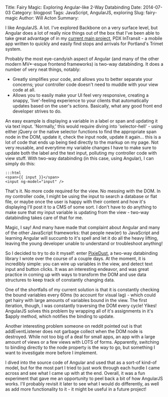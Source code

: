 Title: Fairy Magic: Exploring Angular-like 2-Way Databinding
Date: 2014-07-03
Category: blogpost
Tags: JavaScript, AngularJS, exploring
Slug: fairy-magic
Author: Will Acton
Summary: 

I like AngularJS. A lot. I've explored Backbone on a very surface level, but Angular does a lot of really nice things out of the box that I've been able to take great advantage of in my [current main project](http://github.com/Lokeh/Bustracker), PDX InTransit - a mobile app written to quickly and easily find stops and arrivals for Portland's Trimet system.

Probably the most eye-candyish aspect of Angular (and many of the other modern MV*-esque frontend frameworks) is two-way databinding. It does a number of very neat things, notably:

- Greatly simplifies your code, and allows you to better separate your concerns; your controller code doesn't need to muddle with your view code at all.
- Allows you to easily make your UI feel very responsive, creating a snappy, 'live'-feeling experience to your clients that automatically updates based on the user's actions. Basically, what any good front end developer strives to do.

An easy example is displaying a variable in a label or span and updating it via text input. 'Normally,' this would require diving into 'selector-hell' - using either jQuery or the native selector functions to find the appropriate span node in the DOM, update it, check the input node, update it again... this is a lot of code that ends up being tied directly to the markup on my page. Not very reusable, and everytime my variable changes I have to make sure to update both the label and the text input, polluting my controller code with view stuff. With two-way databinding (in this case, using Angular), I can simply do this:

	:::html
	<span>{{ input }}</span>
	<input ng-model="input" />

That's it. No more code required for the view. No messing with the DOM. In my controller code, I might be using the input to search a database or flat file, or maybe once the user is happy with their content and how it's displaying I'll post it to a CMS of some sort. I don't have to do anything to make sure that my input variable is updating from the view - two-way databinding takes care of that for me.

Magic, I say! And many have made that complaint about Angular and many of the other JavaScript frameworks: that people new(er) to JavaScript and learning Angular will succumb to it's spell and let it do all the heavy lifting, leaving the young developer unable to understand or troubleshoot anything!

So I decided to try to do it myself: enter [PixieDust](http://github.com/Lokeh/PixieDust), a two-way databinding library I wrote over the course of a couple days. At the moment, it is incredibly simple: you can wire up variables in the view, and detect text input and button clicks. It was an interesting endeavor, and was great practice in coming up with ways to transform the DOM and use data structures to keep track of constantly changing data.

One of the shortfalls of my current solution is that it is constantly checking the bound variables every 60ms (to account for visual lag) - which could get hairy with large amounts of variables bound in the view. The first iteration, though, I was constantly traversing the DOM every cycle! Yikes! AngularJS solves this problem by wrapping all of it's assignments in it's $apply method, which notifies the binding to update.

Another interesting problem someone on reddit pointed out is that addEventListener does not garbage collect when the DOM node is destroyed. While not too big of a deal for small apps, an app with a large amount of views or a few views with LOTS of forms. Apparently, switching to binding directly to the node property is the way to go, but something I want to investigate more before I implement.

I dived into the source code of Angular and used that as a sort-of kind-of model, but for the most part I tried to just work through each hurdle I came across and see what I came up with at the end. Overall, it was a fun experiment that gave me an opportunity to peel back a bit of how AngularJS works. I'll probably revisit it later to see what I would do differently, as well as add more functionality to it - it might be useful in a future project!